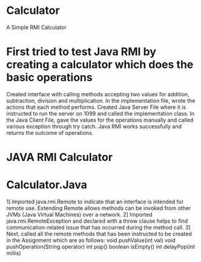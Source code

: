 # Calculator
A Simple RMI Calculator

# First tried to test Java RMI by creating a calculator which does the basic operations
Created interface with calling methods accepting two values for addition, subtraction, division and multiplication.
In the implementation file, wrote the actions that each method performs.
Created Java Server File where it is instructed to run the server on 1099 and called the implementation class.
In the Java Client File, gave the values for the operations manually and called various exception through try catch.
Java RMI works successfully and returns the outcome of operations.

# JAVA RMI Calculator 

# Calculator.Java
1] Imported java.rmi.Remote to indicate that an interface is intended for remote use. Extending Remote allows methods can be invoked from other JVMs (Java Virtual Machines) over a network.
2] Imported java.rmi.RemoteException and declared with a throw clause helps to find communication-related issue that has occurred during the method call.
3] Next, called all the remote methods that has been instructed to be created in the Assignment which are as follows:
void pushValue(int val)
void pushOperation(String operator)
int pop()
boolean isEmpty()
int delayPop(int millis)

